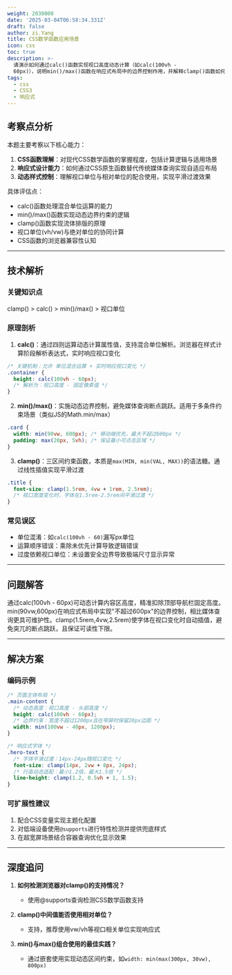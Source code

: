 ```yaml
---
weight: 2030000
date: '2025-03-04T06:58:34.331Z'
draft: false
author: zi.Yang
title: CSS数学函数应用场景
icon: css
toc: true
description: >-
  请演示如何通过calc()函数实现视口高度动态计算（如calc(100vh -
  60px)），说明min()/max()函数在响应式布局中的边界控制作用，并解释clamp()函数如何实现字体大小的动态平滑过渡。
tags:
  - css
  - CSS3
  - 响应式
---
```


## 考察点分析

本题主要考察以下核心能力：

1. **CSS函数理解**：对现代CSS数学函数的掌握程度，包括计算逻辑与适用场景
2. **响应式设计能力**：如何通过CSS原生函数替代传统媒体查询实现自适应布局
3. **动态样式控制**：理解视口单位与相对单位的配合使用，实现平滑过渡效果

具体评估点：

- calc()函数处理混合单位运算的能力
- min()/max()函数实现动态边界约束的逻辑
- clamp()函数实现流体排版的原理
- 视口单位(vh/vw)与绝对单位的协同计算
- CSS函数的浏览器兼容性认知

---

## 技术解析

### 关键知识点

clamp() > calc() > min()/max() > 视口单位

### 原理剖析

1. **calc()**：通过四则运算动态计算属性值，支持混合单位解析。浏览器在样式计算阶段解析表达式，实时响应视口变化

```css
/* 关键机制：允许 单位混合运算 + 实时响应视口变化 */
.container {
  height: calc(100vh - 60px); 
  /* 解析为：视口高度 - 固定像素值 */
}
```

2. **min()/max()**：实施动态边界控制，避免媒体查询断点跳跃。适用于多条件约束场景（类似JS的Math.min/max）

```css
.card {
  width: min(90vw, 600px); /* 移动端优先，最大不超过600px */
  padding: max(20px, 5vh); /* 保证最小可点击区域 */
}
```

3. **clamp()**：三区间约束函数，本质是`max(MIN, min(VAL, MAX))`的语法糖。通过线性插值实现平滑过渡

```css
.title {
  font-size: clamp(1.5rem, 4vw + 1rem, 2.5rem);
  /* 视口宽度变化时，字体在1.5rem-2.5rem间平滑过渡 */
}
```

### 常见误区

- 单位混淆：如`calc(100vh - 60)`漏写px单位
- 运算顺序错误：乘除未优先计算导致逻辑错误
- 过度依赖视口单位：未设置安全边界导致极端尺寸显示异常

---

## 问题解答

通过calc(100vh - 60px)可动态计算内容区高度，精准扣除顶部导航栏固定高度。min(90vw,600px)在响应式布局中实现"不超过600px"的边界控制，相比媒体查询更具可维护性。clamp(1.5rem,4vw,2.5rem)使字体在视口变化时自动插值，避免突兀的断点跳跃，且保证可读性下限。

---

## 解决方案

### 编码示例

```css
/* 页面主体布局 */
.main-content {
  /* 动态高度：视口高度 - 头部高度 */
  height: calc(100vh - 60px);
  /* 边界约束：宽度不超过1200px且在窄屏时保留20px边距 */
  width: min(100vw - 40px, 1200px);
}

/* 响应式字体 */
.hero-text {
  /* 字体平滑过渡：14px-24px随视口变化 */
  font-size: clamp(14px, 2vw + 8px, 24px);
  /* 行高动态适配：最小1.2倍，最大1.5倍 */
  line-height: clamp(1.2, 0.5vh + 1, 1.5);
}
```

### 可扩展性建议

1. 配合CSS变量实现主题化配置
2. 对低端设备使用`@supports`进行特性检测并提供兜底样式
3. 在超宽屏场景结合容器查询优化显示效果

---

## 深度追问

1. **如何检测浏览器对clamp()的支持情况？**
   - 使用@supports查询检测CSS数学函数支持

2. **clamp()中间值能否使用相对单位？**
   - 支持，推荐使用vw/vh等视口相关单位实现响应式

3. **min()与max()组合使用的最佳实践？**
   - 通过嵌套使用实现动态区间约束，如`width: min(max(300px, 30vw), 800px)`
